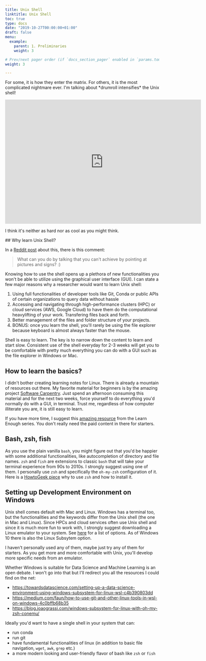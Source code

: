 ```yaml
---
title: Unix Shell
linktitle: Unix Shell
toc: true
type: docs
date: "2019-10-27T00:00:00+01:00"
draft: false
menu:
  example:
    parent: 1. Preliminaries
    weight: 3

# Prev/next pager order (if `docs_section_pager` enabled in `params.toml`)
weight: 3

---
```


For some, it is how they enter the matrix. 
For others, it is the most complicated nightmare ever.
I'm talking about \*drumroll intensifies\* the Unix shell!

<iframe src='https://gfycat.com/ifr/EquatorialPersonalEgg' frameborder='0' scrolling='no' allowfullscreen width='640' height='405'></iframe><p>I think it's neither as hard nor as cool as you might think.</p>
## Why learn Unix Shell?

In a [Reddit post](https://www.reddit.com/r/linux/comments/2mur41/what_is_there_you_cannot_do_using_gui_what_you/) about this, there is this comment:

> What can you do by talking that you can't achieve by pointing at pictures and signs? :)

Knowing how to use the shell opens up a plethora of new functionalities you won't be able to utilize using the graphical user interface (GUI).
I can state a few major reasons why a researcher would want to learn Unix shell:

1. Using full functionalities of developer tools like Git, Conda or public APIs of certain organizations to query data without hassle
2. Accessing and navigating through high-performance clusters (HPC) or cloud services (AWS, Google Cloud) to have them do the computational heavylifting of your work. Transfering files back and forth.
3. Better management of the files and folder structure of your projects.
4. BONUS: once you learn the shell, you'll rarely be using the file explorer because keyboard is almost always faster than the mouse.

Shell is easy to learn.
The key is to narrow down the content to learn and start slow.
Consistent use of the shell everyday for 2-3 weeks will get you to be comfortable with pretty much everything you can do with a GUI such as the file explorer in Windows or Mac.

## How to learn the basics?

I didn't bother creating learning notes for Linux.
There is already a mountain of resources out there.
My favorite material for beginners is by the amazing project [Software Carpentry](https://swcarpentry.github.io/shell-novice/). 
Just spend an afternoon consuming this material and for the next two weeks, force yourself to do everything you'd normally do with a GUI, in terminal.
Trust me, regardless of how computer illiterate you are, it is still easy to learn.

If you have more time, I suggest this [amazing resource](https://www.learnenough.com/command-line-tutorial/basics) from the Learn Enough series.
You don't really need the paid content in there for starters.

## Bash, zsh, fish

As you use the plain vanilla `bash`, you might figure out that you'd be happier with some additional functionalities, like autocompletion of directory and file names.
`zsh` and `fish` are extensions to classic `bash` that will take your terminal experience from 90s to 2010s.
I strongly suggest using one of them.
I personally use `zsh` and specifically the `oh-my-zsh` configuration of it. 
Here is a [HowtoGeek piece](https://www.howtogeek.com/362409/what-is-zsh-and-why-should-you-use-it-instead-of-bash/) why to use `zsh` and how to install it.

## Setting up Development Environment on Windows

Unix shell comes default with Mac and Linux. Windows has a terminal too, but the functionalities and the keywords differ from the Unix shell (the one in Mac and Linux).
Since HPCs and cloud services often use Unix shell and since it is much more fun to work with, I strongly suggest downloading a Linux emulator to your system.
See [here](https://www.puttygen.com/windows-terminal-emulators) for a list of options.
As of Windows 10 there is also the Linux Subsytem option.

I haven't personally used any of them, maybe just try any of them for starters.
As you get more and more comfortable with Unix, you'll develop more specific needs from an emulator.

Whether Windows is suitable for Data Science and Machine Learning is an open debate.
I won't go into that but I'll redirect you all the resources I could find on the net:

* https://towardsdatascience.com/setting-up-a-data-science-environment-using-windows-subsystem-for-linux-wsl-c4b390803dd
* https://medium.com/faun/how-to-use-git-and-other-linux-tools-in-wsl-on-windows-4c0bffb68b35
* https://blog.joaograssi.com/windows-subsystem-for-linux-with-oh-my-zsh-conemu/

Ideally you'd want to have a single shell in your system that can:

* run conda
* run git
* have fundamental functionalities of linux (in addition to basic file navigation, `wget`, `awk`, `grep` etc.)
* a more modern looking and user-friendly flavor of bash like `zsh` or `fish`

## 

